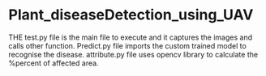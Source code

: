 # Plant_diseaseDetection_using_UAV
THE test.py file is the main file to execute and it captures the images and calls other function.
Predict.py file imports the custom trained model to recognise the disease.
attribute.py file uses opencv library to calculate the %percent of affected area. 
